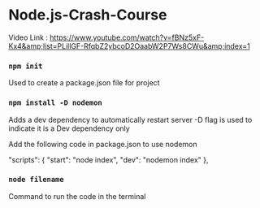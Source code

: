 # Node.js-Crash-Course

Video Link : https://www.youtube.com/watch?v=fBNz5xF-Kx4&amp;list=PLillGF-RfqbZ2ybcoD2OaabW2P7Ws8CWu&amp;index=1

### `npm init`

Used to create a package.json file for project

### `npm install -D nodemon`

Adds a dev dependency to automatically restart server
-D flag is used to indicate it is a Dev dependency only

Add the following code in package.json to use nodemon

"scripts": {
"start": "node index",
"dev": "nodemon index"
},

### `node filename`

Command to run the code in the terminal

